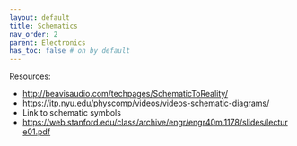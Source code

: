 ```yaml
---
layout: default
title: Schematics
nav_order: 2
parent: Electronics
has_toc: false # on by default
---
```


Resources:
- http://beavisaudio.com/techpages/SchematicToReality/
- https://itp.nyu.edu/physcomp/videos/videos-schematic-diagrams/
- Link to schematic symbols
- https://web.stanford.edu/class/archive/engr/engr40m.1178/slides/lecture01.pdf 